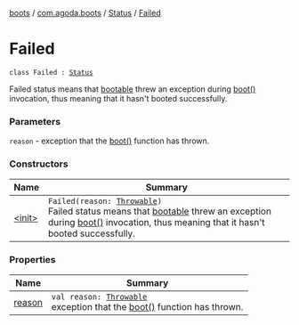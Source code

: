 [boots](../../../index.md) / [com.agoda.boots](../../index.md) / [Status](../index.md) / [Failed](./index.md)

# Failed

`class Failed : `[`Status`](../index.md)

Failed status means that [bootable](../../-bootable/index.md) threw an exception during [boot()](../../-bootable/boot.md)
invocation, thus meaning that it hasn't booted successfully.

### Parameters

`reason` - exception that the [boot()](../../-bootable/boot.md) function has thrown.

### Constructors

| Name | Summary |
|---|---|
| [&lt;init&gt;](-init-.md) | `Failed(reason: `[`Throwable`](https://kotlinlang.org/api/latest/jvm/stdlib/kotlin/-throwable/index.html)`)`<br>Failed status means that [bootable](../../-bootable/index.md) threw an exception during [boot()](../../-bootable/boot.md) invocation, thus meaning that it hasn't booted successfully. |

### Properties

| Name | Summary |
|---|---|
| [reason](reason.md) | `val reason: `[`Throwable`](https://kotlinlang.org/api/latest/jvm/stdlib/kotlin/-throwable/index.html)<br>exception that the [boot()](../../-bootable/boot.md) function has thrown. |
